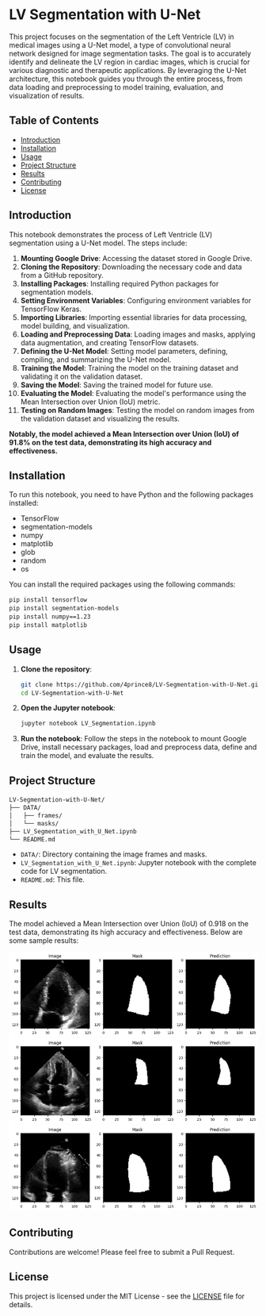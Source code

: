 # LV Segmentation with U-Net

This project focuses on the segmentation of the Left Ventricle (LV) in medical images using a U-Net model, a type of convolutional neural network designed for image segmentation tasks. The goal is to accurately identify and delineate the LV region in cardiac images, which is crucial for various diagnostic and therapeutic applications. By leveraging the U-Net architecture, this notebook guides you through the entire process, from data loading and preprocessing to model training, evaluation, and visualization of results.

## Table of Contents
- [Introduction](#introduction)
- [Installation](#installation)
- [Usage](#usage)
- [Project Structure](#project-structure)
- [Results](#results)
- [Contributing](#contributing)
- [License](#license)

## Introduction
This notebook demonstrates the process of Left Ventricle (LV) segmentation using a U-Net model. The steps include:

1. **Mounting Google Drive**: Accessing the dataset stored in Google Drive.
2. **Cloning the Repository**: Downloading the necessary code and data from a GitHub repository.
3. **Installing Packages**: Installing required Python packages for segmentation models.
4. **Setting Environment Variables**: Configuring environment variables for TensorFlow Keras.
5. **Importing Libraries**: Importing essential libraries for data processing, model building, and visualization.
6. **Loading and Preprocessing Data**: Loading images and masks, applying data augmentation, and creating TensorFlow datasets.
7. **Defining the U-Net Model**: Setting model parameters, defining, compiling, and summarizing the U-Net model.
8. **Training the Model**: Training the model on the training dataset and validating it on the validation dataset.
9. **Saving the Model**: Saving the trained model for future use.
10. **Evaluating the Model**: Evaluating the model's performance using the Mean Intersection over Union (IoU) metric.
11. **Testing on Random Images**: Testing the model on random images from the validation dataset and visualizing the results.

**Notably, the model achieved a Mean Intersection over Union (IoU) of 91.8% on the test data, demonstrating its high accuracy and effectiveness.**

## Installation
To run this notebook, you need to have Python and the following packages installed:

- TensorFlow
- segmentation-models
- numpy
- matplotlib
- glob
- random
- os

You can install the required packages using the following commands:

```bash
pip install tensorflow
pip install segmentation-models
pip install numpy==1.23
pip install matplotlib
```
## Usage
1. **Clone the repository**:
    ```bash
    git clone https://github.com/4prince8/LV-Segmentation-with-U-Net.git
    cd LV-Segmentation-with-U-Net
    ```

2. **Open the Jupyter notebook**:
    ```bash
    jupyter notebook LV_Segmentation.ipynb
    ```

3. **Run the notebook**:
    Follow the steps in the notebook to mount Google Drive, install necessary packages, load and preprocess data, define and train the model, and evaluate the results.

## Project Structure

```
LV-Segmentation-with-U-Net/
├── DATA/
│   ├── frames/
│   └── masks/
├── LV_Segmentation_with_U_Net.ipynb
└── README.md
```


- `DATA/`: Directory containing the image frames and masks.
- `LV_Segmentation_with_U_Net.ipynb`: Jupyter notebook with the complete code for LV segmentation.
- `README.md`: This file.

## Results
The model achieved a Mean Intersection over Union (IoU) of 0.918 on the test data, demonstrating its high accuracy and effectiveness. Below are some sample results:

![Sample Result](Sample_Results/output.png)
![Sample Result](Sample_Results/output2.png)
![Sample Result](Sample_Results/output3.png)

## Contributing
Contributions are welcome! Please feel free to submit a Pull Request.

## License
This project is licensed under the MIT License - see the [LICENSE](LICENSE) file for details.

